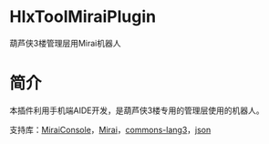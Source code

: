 # HlxToolMiraiPlugin
葫芦侠3楼管理层用Mirai机器人

# 简介
本插件利用手机端AIDE开发，是葫芦侠3楼专用的管理层使用的机器人。

支持库：[MiraiConsole](http://github.com/mamoe/mirai-console)，[Mirai](http://github.com/mamoe/mirai)，[commons-lang3](https://github.com/apache/commons-lang)，[json](https://github.com/stleary/JSON-java)
